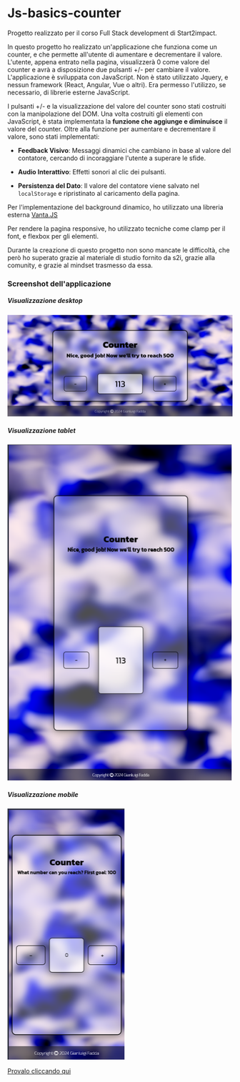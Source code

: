# Js-basics-counter

Progetto realizzato per il corso Full Stack development di Start2impact.

In questo progetto ho realizzato un'applicazione che funziona come un counter, e che permette all'utente di aumentare e decrementare il valore. L'utente, appena entrato nella pagina, visualizzerà 0 come valore del counter e avrà a disposizione due pulsanti +/- per cambiare il valore.
L'applicazione è sviluppata con JavaScript. Non è stato utilizzato Jquery, e nessun framework (React, Angular, Vue o altri).
Era permesso l'utilizzo, se necessario, di librerie esterne JavaScript.

I pulsanti +/- e la visualizzazione del valore del counter sono stati costruiti con la manipolazione del DOM. 
Una volta costruiti gli elementi con JavaScript, è stata implementata la **funzione che aggiunge e diminuisce** il valore del counter.
Oltre alla funzione per aumentare e decrementare il valore, sono stati implementati:

- **Feedback Visivo**: Messaggi dinamici che cambiano in base al valore del contatore, cercando di incoraggiare l'utente a superare le sfide.
  
- **Audio Interattivo**: Effetti sonori al clic dei pulsanti.
  
- **Persistenza del Dato**: Il valore del contatore viene salvato nel `localStorage` e ripristinato al caricamento della pagina.

Per l'implementazione del background dinamico, ho utilizzato una libreria esterna [Vanta.JS](https://www.vantajs.com/?effect=dots#(backgroundAlpha:1,backgroundColor:2236962,color:16746528,color2:16746528,gyroControls:!f,minHeight:200,minWidth:200,mouseControls:!t,scale:1,scaleMobile:1,showLines:!f,size:10,spacing:36,touchControls:!t))

Per rendere la pagina responsive, ho utilizzato tecniche come clamp per il font, e flexbox per gli elementi.

Durante la creazione di questo progetto non sono mancate le difficoltà, che però ho superato grazie al materiale di studio fornito da s2i, grazie alla comunity, e grazie al mindset trasmesso da essa. 

### Screenshot dell'applicazione

##### Visualizzazione desktop 
![Desktop](/assets/img/screenshot-desktop.png)

##### Visualizzazione tablet 
![Desktop](/assets/img/screenshot-tablet.png)

##### Visualizzazione mobile
![Desktop](/assets/img/screenshot-mobile.png)

[Provalo cliccando qui](https://javascript-counter-gianluigi-fadda.netlify.app)
